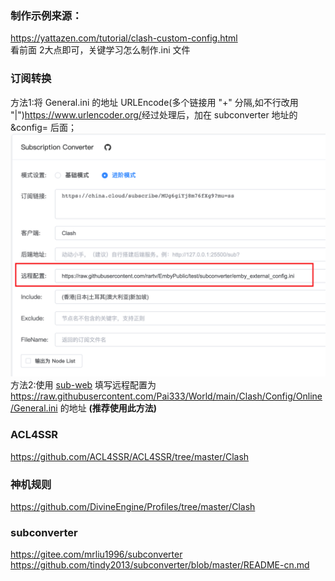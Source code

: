 ### 制作示例来源：
https://yattazen.com/tutorial/clash-custom-config.html<br>
看前面 2大点即可，关键学习怎么制作.ini 文件<br>

### 订阅转换 
方法1:将 General.ini 的地址 URLEncode(多个链接用 "+" 分隔,如不行改用 "|")<a href="https://www.urlencoder.org/">https://www.urlencoder.org/</a>经过处理后，加在 subconverter 地址的 &config= 后面；<br>
![示例](https://raw.githubusercontent.com/Pai333/World/main/Clash/Config/Online/eg.subWeb.png)<br>
方法2:使用 [sub-web](https://acl4ssr-sub.github.io/) 填写远程配置为 <a href="General.ini">https://raw.githubusercontent.com/Pai333/World/main/Clash/Config/Online/General.ini</a> 的地址 <b>(推荐使用此方法)</b><br>

### ACL4SSR
https://github.com/ACL4SSR/ACL4SSR/tree/master/Clash<br>
### 神机规则
https://github.com/DivineEngine/Profiles/tree/master/Clash<br>
### subconverter
https://gitee.com/mrliu1996/subconverter<br>
https://github.com/tindy2013/subconverter/blob/master/README-cn.md<br>
